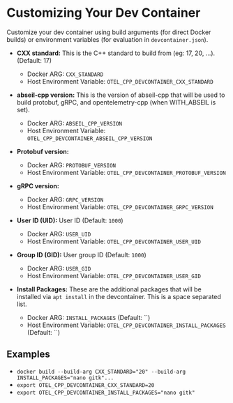 # Customizing Your Dev Container

Customize your dev container using build arguments (for direct Docker builds) or
environment variables (for evaluation in `devcontainer.json`).

* **CXX standard:**
  This is the C++ standard to build from (eg: 17, 20, ...). (Default: 17)
  * Docker ARG:
   `CXX_STANDARD`
  * Host Environment Variable:
   `OTEL_CPP_DEVCONTAINER_CXX_STANDARD`

* **abseil-cpp version:**
  This is the version of abseil-cpp that will be used to build protobuf, gRPC,
  and opentelemetry-cpp (when WITH_ABSEIL is set).
  * Docker ARG:
   `ABSEIL_CPP_VERSION`
  * Host Environment Variable:
   `OTEL_CPP_DEVCONTAINER_ABSEIL_CPP_VERSION`

* **Protobuf version:**
  * Docker ARG:
   `PROTOBUF_VERSION`
  * Host Environment Variable:
   `OTEL_CPP_DEVCONTAINER_PROTOBUF_VERSION`

* **gRPC version:**
  * Docker ARG:
   `GRPC_VERSION`
  * Host Environment Variable:
   `OTEL_CPP_DEVCONTAINER_GRPC_VERSION`

* **User ID (UID):**
  User ID (Default: `1000`)
  * Docker ARG:
   `USER_UID`
  * Host Environment Variable:
   `OTEL_CPP_DEVCONTAINER_USER_UID`

* **Group ID (GID):**
  User group ID (Default: `1000`)
  * Docker ARG:
   `USER_GID`
  * Host Environment Variable:
   `OTEL_CPP_DEVCONTAINER_USER_GID`

* **Install Packages:**
  These are the additional packages that will be installed via `apt install` in the devcontainer. This is a space separated list.
  * Docker ARG:
   `INSTALL_PACKAGES`  (Default: ``)
  * Host Environment Variable:
   `OTEL_CPP_DEVCONTAINER_INSTALL_PACKAGES` (Default: ``)

## Examples

* `docker build --build-arg CXX_STANDARD="20" --build-arg INSTALL_PACKAGES="nano gitk"...`
* `export OTEL_CPP_DEVCONTAINER_CXX_STANDARD=20`
* `export OTEL_CPP_DEVCONTAINER_INSTALL_PACKAGES="nano gitk"`
